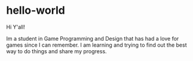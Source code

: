 # hello-world
Hi Y'all!

Im a student in Game Programming and Design that has had a love for games since I can remember. 
I am learning and trying to find out the best way to do things and share my progress. 

